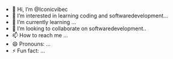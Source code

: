 - 👋 Hi, I’m @Iconicvibec
- 👀 I’m interested in learning coding and softwaredevelopment...
- 🌱 I’m currently learning ...
- 💞️ I’m looking to collaborate on softwaredevelopment..
- 📫 How to reach me ...
- 😄 Pronouns: ...
- ⚡ Fun fact: ...

<!---
Iconicvibec/Iconicvibec is a ✨ special ✨ repository because its `README.md` (this file) appears on your GitHub profile.
You can click the Preview link to take a look at your changes.
--->
